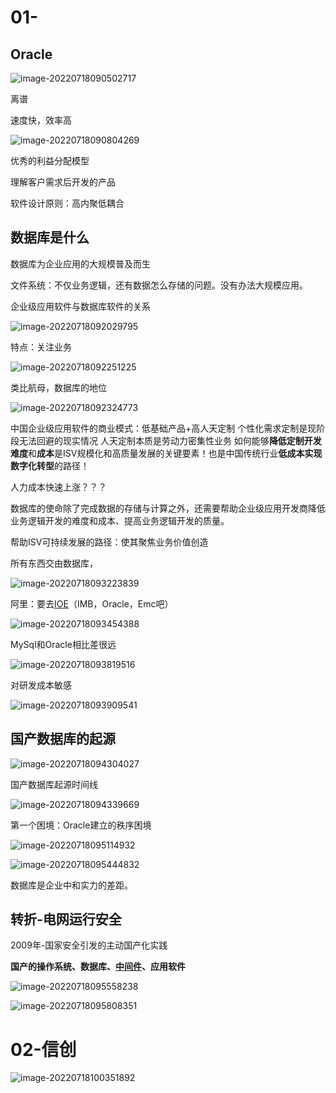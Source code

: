 # 01-

## Oracle

![image-20220718090502717](https://pic-1257412153.cos.ap-nanjing.myqcloud.com/2022/07/18/image-20220718090502717-e6dde1.png)

离谱

速度快，效率高

![image-20220718090804269](https://pic-1257412153.cos.ap-nanjing.myqcloud.com/2022/07/18/image-20220718090804269-ffb442.png)

优秀的利益分配模型

理解客户需求后开发的产品

软件设计原则：高内聚低耦合

## 数据库是什么

数据库为企业应用的大规模普及而生

文件系统：不仅业务逻辑，还有数据怎么存储的问题。没有办法大规模应用。



企业级应用软件与数据库软件的关系

![image-20220718092029795](https://pic-1257412153.cos.ap-nanjing.myqcloud.com/2022/07/18/image-20220718092029795-04c3c6.png)

特点：关注业务

![image-20220718092251225](https://pic-1257412153.cos.ap-nanjing.myqcloud.com/2022/07/18/image-20220718092251225-4e37c6.png)

类比航母，数据库的地位

![image-20220718092324773](https://pic-1257412153.cos.ap-nanjing.myqcloud.com/2022/07/18/image-20220718092324773-7dca5f.png)



中国企业级应用软件的商业模式：低基础产品+高人天定制
个性化需求定制是现阶段无法回避的现实情况
人天定制本质是劳动力密集性业务
如何能够**降低定制开发难度**和**成本**是ISV规模化和高质量发展的关键要素！也是中国传统行业**低成本实现数字化转型**的路径！



人力成本快速上涨？？？



数据库的使命除了完成数据的存储与计算之外，还需要帮助企业级应用开发商降低业务逻辑开发的难度和成本、提高业务逻辑开发的质量。



帮助ISV可持续发展的路径：使其聚焦业务价值创造

所有东西交由数据库，

![image-20220718093223839](https://pic-1257412153.cos.ap-nanjing.myqcloud.com/2022/07/18/image-20220718093223839-ecd6e4.png)



阿里：要去[IOE](../../../wiki/IOE.md)（IMB，Oracle，Emc吧）

![image-20220718093454388](https://pic-1257412153.cos.ap-nanjing.myqcloud.com/2022/07/18/image-20220718093454388-4dbddb.png)

MySql和Oracle相比差很远

![image-20220718093819516](https://pic-1257412153.cos.ap-nanjing.myqcloud.com/2022/07/18/image-20220718093819516-e4ecb2.png)

对研发成本敏感

![image-20220718093909541](https://pic-1257412153.cos.ap-nanjing.myqcloud.com/2022/07/18/image-20220718093909541-892f06.png)



## 国产数据库的起源

![image-20220718094304027](https://pic-1257412153.cos.ap-nanjing.myqcloud.com/2022/07/18/image-20220718094304027-7dcccb.png)



国产数据库起源时间线

![image-20220718094339669](https://pic-1257412153.cos.ap-nanjing.myqcloud.com/2022/07/18/image-20220718094339669-43bffb.png)



第一个困境：Oracle建立的秩序困境



![image-20220718095114932](https://pic-1257412153.cos.ap-nanjing.myqcloud.com/2022/07/18/image-20220718095114932-b56ff9.png)



![image-20220718095444832](https://pic-1257412153.cos.ap-nanjing.myqcloud.com/2022/07/18/image-20220718095444832-779a64.png)

数据库是企业中和实力的差距。



## 转折-电网运行安全

2009年-国家安全引发的主动国产化实践

**国产的操作系统、数据库、[中间件](../../../wiki/中间件.md)、应用软件**

![image-20220718095558238](https://pic-1257412153.cos.ap-nanjing.myqcloud.com/2022/07/18/image-20220718095558238-5901b5.png)



![image-20220718095808351](https://pic-1257412153.cos.ap-nanjing.myqcloud.com/2022/07/18/image-20220718095808351-7f434d.png)





# 02-信创



![image-20220718100351892](https://pic-1257412153.cos.ap-nanjing.myqcloud.com/2022/07/18/image-20220718100351892-5ffd55.png)